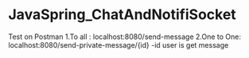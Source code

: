 # JavaSpring_ChatAndNotifiSocket
Test on Postman
1.To all : localhost:8080/send-message
2.One to One: localhost:8080/send-private-message/{id}  -id user is get message
